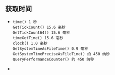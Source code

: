 ## 获取时间

- ```
  time() 1 秒
  GetTickCount() 15.6 毫秒
  GetTickCount64() 15.6 毫秒
  timeGetTime() 15.6 毫秒
  clock() 1.0 毫秒
  GetSystemTimeAsFileTime() 0.9 毫秒
  GetSystemTimePreciseAsFileTime() 约 450 纳秒
  QueryPerformanceCounter() 约 450 纳秒
  ```

- 